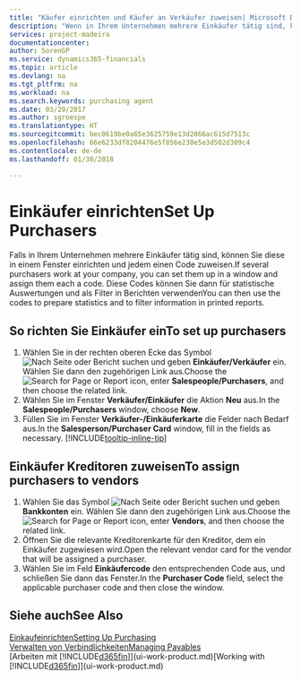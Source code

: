 ```yaml
---
title: "Käufer einrichten und Käufer an Verkäufer zuweisen| Microsoft Docs"
description: "Wenn in Ihrem Unternehmen mehrere Einkäufer tätig sind, können Sie diese für statistische Analyse organisieren."
services: project-madeira
documentationcenter: 
author: SorenGP
ms.service: dynamics365-financials
ms.topic: article
ms.devlang: na
ms.tgt_pltfrm: na
ms.workload: na
ms.search.keywords: purchasing agent
ms.date: 03/29/2017
ms.author: sgroespe
ms.translationtype: HT
ms.sourcegitcommit: bec0619be0a65e3625759e13d2866ac615d7513c
ms.openlocfilehash: 66e6233df8204476e5f856e230e5e3d502d309c4
ms.contentlocale: de-de
ms.lasthandoff: 01/30/2018

---
```

# <a name="set-up-purchasers"></a><span data-ttu-id="e37e0-103">Einkäufer einrichten</span><span class="sxs-lookup"><span data-stu-id="e37e0-103">Set Up Purchasers</span></span>
<span data-ttu-id="e37e0-104">Falls in Ihrem Unternehmen mehrere Einkäufer tätig sind, können Sie diese in einem Fenster einrichten und jedem einen Code zuweisen.</span><span class="sxs-lookup"><span data-stu-id="e37e0-104">If several purchasers work at your company, you can set them up in a window and assign them each a code.</span></span> <span data-ttu-id="e37e0-105">Diese Codes können Sie dann für statistische Auswertungen und als Filter in Berichten verwenden</span><span class="sxs-lookup"><span data-stu-id="e37e0-105">You can then use the codes to prepare statistics and to filter information in printed reports.</span></span>

## <a name="to-set-up-purchasers"></a><span data-ttu-id="e37e0-106">So richten Sie Einkäufer ein</span><span class="sxs-lookup"><span data-stu-id="e37e0-106">To set up purchasers</span></span>
1. <span data-ttu-id="e37e0-107">Wählen Sie in der rechten oberen Ecke das Symbol ![Nach Seite oder Bericht suchen](media/ui-search/search_small.png "Nach Seite oder Bericht suchen") und geben **Einkäufer/Verkäufer** ein. Wählen Sie dann den zugehörigen Link aus.</span><span class="sxs-lookup"><span data-stu-id="e37e0-107">Choose the ![Search for Page or Report](media/ui-search/search_small.png "Search for Page or Report icon") icon, enter **Salespeople/Purchasers**, and then choose the related link.</span></span>
2. <span data-ttu-id="e37e0-108">Wählen Sie im Fenster **Verkäufer/Einkäufer** die Aktion **Neu** aus.</span><span class="sxs-lookup"><span data-stu-id="e37e0-108">In the **Salespeople/Purchasers** window, choose **New**.</span></span>
3. <span data-ttu-id="e37e0-109">Füllen Sie im Fenster **Verkäufer-/Einkäuferkarte** die Felder nach Bedarf aus.</span><span class="sxs-lookup"><span data-stu-id="e37e0-109">In the **Salesperson/Purchaser Card** window, fill in the fields as necessary.</span></span> [!INCLUDE[tooltip-inline-tip](includes/tooltip-inline-tip_md.md)]

## <a name="to-assign-purchasers-to-vendors"></a><span data-ttu-id="e37e0-110">Einkäufer Kreditoren zuweisen</span><span class="sxs-lookup"><span data-stu-id="e37e0-110">To assign purchasers to vendors</span></span>
1. <span data-ttu-id="e37e0-111">Wählen Sie das Symbol ![Nach Seite oder Bericht suchen](media/ui-search/search_small.png "Nach Seite oder Bericht suchen") und geben **Bankkonten** ein. Wählen Sie dann den zugehörigen Link aus.</span><span class="sxs-lookup"><span data-stu-id="e37e0-111">Choose the ![Search for Page or Report](media/ui-search/search_small.png "Search for Page or Report icon") icon, enter **Vendors**, and then choose the related link.</span></span>
2. <span data-ttu-id="e37e0-112">Öffnen Sie die relevante Kreditorenkarte für den Kreditor, dem ein Einkäufer zugewiesen wird.</span><span class="sxs-lookup"><span data-stu-id="e37e0-112">Open the relevant vendor card for the vendor that will be assigned a purchaser.</span></span>
3. <span data-ttu-id="e37e0-113">Wählen Sie im Feld **Einkäufercode** den entsprechenden Code aus, und schließen Sie dann das Fenster.</span><span class="sxs-lookup"><span data-stu-id="e37e0-113">In the **Purchaser Code** field, select the applicable purchaser code and then close the window.</span></span>

## <a name="see-also"></a><span data-ttu-id="e37e0-114">Siehe auch</span><span class="sxs-lookup"><span data-stu-id="e37e0-114">See Also</span></span>
[<span data-ttu-id="e37e0-115">Einkaufeinrichten</span><span class="sxs-lookup"><span data-stu-id="e37e0-115">Setting Up Purchasing</span></span>](purchasing-setup-purchasing.md)  
[<span data-ttu-id="e37e0-116">Verwalten von Verbindlichkeiten</span><span class="sxs-lookup"><span data-stu-id="e37e0-116">Managing Payables</span></span>](payables-manage-payables.md)  
<span data-ttu-id="e37e0-117">[Arbeiten mit [!INCLUDE[d365fin](includes/d365fin_md.md)]](ui-work-product.md)</span><span class="sxs-lookup"><span data-stu-id="e37e0-117">[Working with [!INCLUDE[d365fin](includes/d365fin_md.md)]](ui-work-product.md)</span></span>

